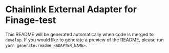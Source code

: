# Chainlink External Adapter for Finage-test

This README will be generated automatically when code is merged to `develop`. If you would like to generate a preview of the README, please run `yarn generate:readme <ADAPTER_NAME>`.

